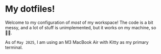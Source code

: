 # My dotfiles!
Welcome to my configuration of *most* of my workspace!
The code is a bit messy, and a lot of stuff is unimplemented, but it works on my machine, so 🤷‍♂️.

As of `May 2025`, I am using an M3 MacBook Air with Kitty as my primary terminal.
